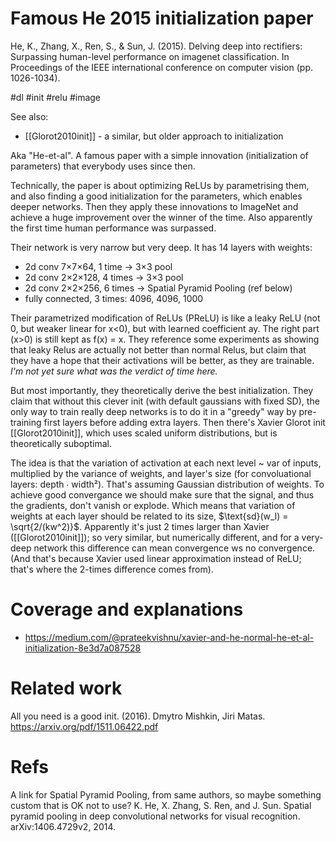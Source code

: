 # Famous He 2015 initialization paper

He, K., Zhang, X., Ren, S., & Sun, J. (2015). Delving deep into rectifiers: Surpassing human-level performance on imagenet classification. In Proceedings of the IEEE international conference on computer vision (pp. 1026-1034).

#dl #init #relu #image

See also:
* [[Glorot2010init]] - a similar, but older approach to initialization

Aka "He-et-al". A famous paper with a simple innovation (initialization of parameters) that everybody uses since then.

Technically, the paper is about optimizing ReLUs by parametrising them, and also finding a good initialization for the parameters, which enables deeper networks. Then they apply these innovations to ImageNet and achieve a huge improvement over the winner of the time. Also apparently the first time human performance was surpassed.

Their network is very narrow but very deep. It has 14 layers with weights:
* 2d conv 7×7×64, 1 time → 3×3 pool
* 2d conv 2×2×128, 4 times → 3×3 pool
* 2d conv 2×2×256, 6 times → Spatial Pyramid Pooling (ref below)
* fully connected, 3 times: 4096, 4096, 1000

Their parametrized modification of ReLUs (PReLU) is like a leaky ReLU (not 0, but weaker linear for x<0), but with learned coefficient ay. The right part (x>0) is still kept as f(x) = x. They reference some experiments as showing that leaky Relus are actually not better than normal Relus, but claim that they have a hope that their activations will be better, as they are trainable. _I'm not yet sure what was the verdict of time here._

But most importantly, they theoretically derive the best initialization. They claim that without this clever init (with default gaussians with fixed SD), the only way to train really deep networks is to do it in a "greedy" way by pre-training first layers before adding extra layers. Then there's Xavier Glorot init [[Glorot2010init]], which uses scaled uniform distributions, but is theoretically suboptimal.

The idea is that the variation of activation at each next level ~ var of inputs, multiplied by the variance of weights, and layer's size (for convoluational layers: depth ∙ width²). That's assuming Gaussian distribution of weights. To achieve good convergance we should make sure that the signal, and thus the gradients, don't vanish or explode. Which means that variation of weights at each layer should be related to its size, $\text{sd}(w_l) = \sqrt{2/(kw^2)}$. Apparently it's just 2 times larger than Xavier ([[Glorot2010init]]); so very similar, but numerically different, and for a very-deep network this difference can mean convergence ws no convergence. (And that's because Xavier used linear approximation instead of ReLU; that's where the 2-times difference comes from).
 
# Coverage and explanations

* https://medium.com/@prateekvishnu/xavier-and-he-normal-he-et-al-initialization-8e3d7a087528

# Related work

All you need is a good init. (2016). Dmytro Mishkin, Jiri Matas.
https://arxiv.org/pdf/1511.06422.pdf

# Refs

A link for Spatial Pyramid Pooling, from same authors, so maybe something custom that is OK not to use?
K. He, X. Zhang, S. Ren, and J. Sun. Spatial pyramid pooling in deep convolutional networks for visual recognition. arXiv:1406.4729v2, 2014.